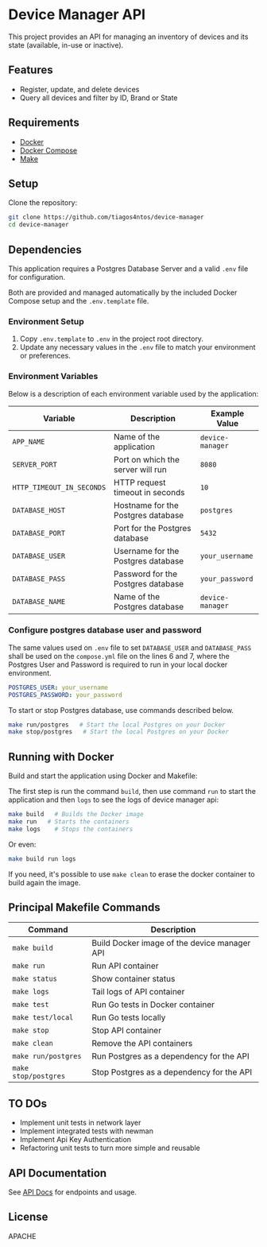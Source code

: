 # Device Manager API

This project provides an API for managing an inventory of devices and its state (available, in-use or inactive).

## Features

- Register, update, and delete devices
- Query all devices and filter by ID, Brand or State

## Requirements

- [Docker](https://www.docker.com/)
- [Docker Compose](https://docs.docker.com/compose/)
- [Make](https://www.gnu.org/software/make/)

## Setup

Clone the repository:

```sh
git clone https://github.com/tiagos4ntos/device-manager
cd device-manager
```

## Dependencies

This application requires a Postgres Database Server and a valid `.env` file for configuration. 

Both are provided and managed automatically by the included Docker Compose setup and the `.env.template` file.

### Environment Setup

1. Copy `.env.template` to `.env` in the project root directory.
2. Update any necessary values in the `.env` file to match your environment or preferences.


### Environment Variables

Below is a description of each environment variable used by the application:

| Variable                   | Description                                 | Example Value         |
|----------------------------|---------------------------------------------|-----------------------|
| `APP_NAME`                 | Name of the application                     | `device-manager`      |
| `SERVER_PORT`              | Port on which the server will run           | `8080`                |
| `HTTP_TIMEOUT_IN_SECONDS`  | HTTP request timeout in seconds             | `10`                  |
| `DATABASE_HOST`            | Hostname for the Postgres database          | `postgres`            |
| `DATABASE_PORT`            | Port for the Postgres database              | `5432`                |
| `DATABASE_USER`            | Username for the Postgres database          | `your_username`       |
| `DATABASE_PASS`            | Password for the Postgres database          | `your_password`       |
| `DATABASE_NAME`            | Name of the Postgres database               | `device-manager`      |


### Configure postgres database user and password

The same values used on `.env` file to set `DATABASE_USER` and `DATABASE_PASS` shall be used on the `compose.yml` file on the lines 6 and 7, where the Postgres User and Password is required to run in your local docker environment.

```yaml
POSTGRES_USER: your_username
POSTGRES_PASSWORD: your_password
```

To start or stop Postgres database, use commands described below.

```sh
make run/postgres   # Start the local Postgres on your Docker
make stop/postgres   # Start the local Postgres on your Docker
```


## Running with Docker

Build and start the application using Docker and Makefile:

The first step is run the command `build`, then use command `run` to start the application and then `logs` to see the logs of device manager api:

```sh
make build   # Builds the Docker image
make run   # Starts the containers
make logs    # Stops the containers
```

Or even:

```sh
make build run logs
```

If you need, it's possible to use `make clean` to erase the docker container to build again the image.

## Principal Makefile Commands

| Command               | Description                                      |
|-----------------------|--------------------------------------------------|
| `make build`          | Build Docker image of the device manager API     |
| `make run`            | Run API container                                |
| `make status`         | Show container status                            |
| `make logs`           | Tail logs of API container                       |
| `make test`           | Run Go tests in Docker container                 |
| `make test/local`     | Run Go tests locally                             |
| `make stop`           | Stop API container                               |
| `make clean`          | Remove the API containers                        |
| `make run/postgres`   | Run Postgres as a dependency for the API         |
| `make stop/postgres`  | Stop Postgres as a dependency for the API        |


## TO DOs

- Implement unit tests in network layer
- Implement integrated tests with newman
- Implement Api Key Authentication
- Refactoring unit tests to turn more simple and reusable 


## API Documentation

See [API Docs](docs/api.md) for endpoints and usage.

## License

APACHE